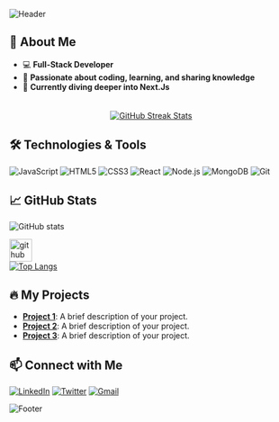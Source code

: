 <!-- Header -->
![Header](https://scontent.xx.fbcdn.net/v/t1.15752-9/448807327_1943378422790961_2583258915239421780_n.png?_nc_cat=101&ccb=1-7&_nc_sid=0024fc&_nc_eui2=AeHBlejKiwm7TjEO8MxFYO8S1vq3j-pxIDvW-reP6nEgO2_PnyoOyvyUo6puZwJM_vMUHqHj_4codYXY6diMcNRL&_nc_ohc=O0BiNm5UOxcQ7kNvgGc1LjG&_nc_ad=z-m&_nc_cid=0&_nc_ht=scontent.xx&oh=03_Q7cD1QH2cD363T4E1W_mCG28eNiTzwhBdaAfrI76XrcTk0ReVg&oe=66AB2B68)

## 🚀 About Me
- 💻 **Full-Stack Developer**
- 🌟 **Passionate about coding, learning, and sharing knowledge**
- 🌱 **Currently diving deeper into Next.Js**

<div align="center" style="padding-top: 20px;">
  <a href="https://git.io/streak-stats">
    <img src="https://github-readme-streak-stats.herokuapp.com/?user=umayermdemon&theme=radical" alt="GitHub Streak Stats">
  </a>
</div>

## 🛠️ Technologies & Tools
![JavaScript](https://img.shields.io/badge/-JavaScript-000?&logo=JavaScript)
![HTML5](https://img.shields.io/badge/-HTML5-000?&logo=HTML5)
![CSS3](https://img.shields.io/badge/-CSS3-000?&logo=CSS3)
![React](https://img.shields.io/badge/-React-000?&logo=React)
![Node.js](https://img.shields.io/badge/-Node.js-000?&logo=node.js)
![MongoDB](https://img.shields.io/badge/-MongoDB-000?&logo=mongodb)
![Git](https://img.shields.io/badge/-Git-000?&logo=git)

## 📈 GitHub Stats
![GitHub stats](https://github-readme-stats.vercel.app/api?username=umayermdemon&show_icons=true)  

[<img src='https://cdn.jsdelivr.net/npm/simple-icons@3.0.1/icons/github.svg' alt='github' height='40'>](https://github.com/umayermdemon)  
[![Top Langs](https://github-readme-stats.vercel.app/api/top-langs/?username=umayermdemon)](https://github.com/anuraghazra/github-readme-stats)


## 🔥 My Projects
- [**Project 1**](https://github.com/umayermdemon/swift-parcel-client): A brief description of your project.
- [**Project 2**](https://github.com/umayermdemon/artistry-avenue-client): A brief description of your project.
- [**Project 3**](https://github.com/umayermdemon/electro-care-client): A brief description of your project.



## 📫 Connect with Me
[![LinkedIn](https://img.shields.io/badge/LinkedIn-blue?style=flat&logo=linkedin)](https://www.linkedin.com/in/md-emon-miah-3579a621b)
[![Twitter](https://img.shields.io/badge/Twitter-blue?style=flat&logo=twitter)](https://x.com/umayermdemon)
[![Gmail](https://img.shields.io/badge/Gmail-red?style=flat&logo=gmail)](mailto:mamudmdemon@gmail.com)

<!-- Footer -->
![Footer](https://your-image-url.com/footer.png)
